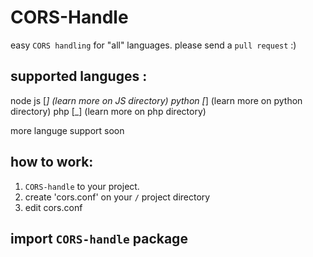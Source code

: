 # CORS-Handle
easy `CORS handling` for "all" languages. please send a `pull request` :)

## supported languges :
node js [_] (learn more on JS directory)
python [_] (learn more on python directory)
php [_] (learn more on php directory)

more languge support soon

## how to work:

1. `CORS-handle` to your project.
2. create 'cors.conf' on your `/` project directory
3. edit cors.conf


## import `CORS-handle` package
